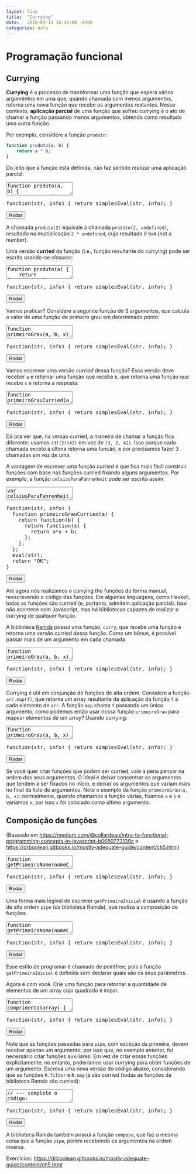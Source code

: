 ```yaml
---
layout: lisp
title:  "Currying"
date:   2016-03-14 16:40:00 -0300
categories: aula
---
```


<script type="text/javascript">
    window.apostila = "currying";
</script>

# Programação funcional

## Currying

**Currying** é o processo de transformar uma função que espera vários argumentos em uma que, quando chamada com menos argumentos, retorna uma nova função que recebe os argumentos restantes. Nesse contexto, **aplicação parcial** de uma função que sofreu currying é o ato de chamar a função passando menos argumentos, obtendo como resultado uma outra função.

Por exemplo, considere a função `produto`:

```javascript
function produto(a, b) {
    return a * b;
}
```

Do jeito que a função está definida, não faz sentido realizar uma aplicação parcial:

<div class="lesson">
<textarea class="code">
function produto(a, b) {
    return a * b;
}
var dobro = produto(2);
alert(dobro);
</textarea>
<div class="output"></div>
<div class="output"></div>
<pre class="verifier">function(str, info) { return simplesEval(str, info); }</pre>
<button class="go">Rodar</button>
</div>

A chamada `produto(2)` equivale à chamada `produto(2, undefined)`, resultado na multiplicação `2 * undefined`, cujo resultado é `NaN` (not a number).

Uma versão **curried** da função (i.e., função resultante do currying) pode ser escrita usando-se *closures*:

<div class="lesson">
<textarea class="code">
function produto(a) {
    return function(b) {
        return a * b;
    };
}
var dobro = produto(2);
alert(dobro(8));
</textarea>
<div class="output"></div>
<div class="output"></div>
<pre class="verifier">function(str, info) { return simplesEval(str, info); }</pre>
<button class="go">Rodar</button>
</div>

Vamos praticar? Considere a seguinte função de 3 argumentos, que calcula o valor de uma função de primeiro grau em determinado ponto:

<div class="lesson">
<textarea class="code">
function primeiroGrau(a, b, x) {
    return a * x + b;
}
// calcula f(42) para f(x) = 3*x + 2
alert(primeiroGrau(3, 2, 42));
</textarea>
<div class="output"></div>
<div class="output"></div>
<pre class="verifier">function(str, info) { return simplesEval(str, info); }</pre>
<button class="go">Rodar</button>
</div>

Vamos escrever uma versão *curried* dessa função? Essa versão deve receber `a` e retornar uma função que recebe `b`, que retorna uma função que recebe `x` e retorna a resposta.

<div class="lesson">
<textarea class="code">
function primeiroGrauCurried(a) {
    return function(b) {
        // --- Escreva aqui seu código
        return ...;
        // ---
    };
}
var resultado = primeiroGrauCurried(3)(2)(42);
alert(resultado);
</textarea>
<div class="output"></div>
<div class="output"></div>
<pre class="verifier">function(str, info) { return simplesEval(str, info); }</pre>
<button class="go">Rodar</button>
</div>

Dá pra ver que, na versao curried, a maneira de chamar a função fica diferente: usamos `(3)(2)(42)` em vez de `(3, 2, 42)`. Isso porque cada chamada exceto a última retorna uma função, e por precisamos fazer 3 chamadas em vez de uma.

A vantagem de escrever uma função *curried* é que fica mais fácil construir funções com base nas funções curried fixando alguns argumentos. Por exemplo, a função `celsiusParaFahrenheit` pode ser escrita assim:

<div class="lesson">
<textarea class="code">
var celsiusParaFahrenheit = primeiroGrauCurried(1.8)(32);
alert(celsiusParaFahrenheit(25));
</textarea>
<div class="output"></div>
<div class="output"></div>
<pre class="verifier">function(str, info) { 
  function primeiroGrauCurried(a) {
    return function(b) {
      return function(x) {
        return a*x + b;
      };
    };
  };
  eval(str);
  return "OK";
}</pre>
<button class="go">Rodar</button>
</div>

Até agora nós realizamos o currying the funções de forma manual, reescrevendo o código das funções. Em algumas linguagens, como Haskell, todas as funções são curried (e, portanto, admitem aplicação parcial). Isso não acontece com Javascript, mas há bibliotecas capazes de realizar o currying de qualquer função.



A biblioteca [Ramda](http://ramdajs.com/) possui uma função, `curry`, que recebe uma função e retorna uma versão curried dessa função. Como um bônus, é possível passar mais de um argumento em cada chamada

<div class="lesson">
<textarea class="code">
function primeiroGrau(a, b, x) {
  return a * x + b;
}
var primeiroGrauCurried = R.curry(primeiroGrau);
var celsiusToFahrenreit = primeiroGrauCurried(1.8)(32);
// forma equivalente:
var celsiusToFahrenreit2 = primeiroGrauCurried(1.8, 32);
// chamada:
alert(celsiusToFahrenreit2(25));
// outro exemplo
alert(primeiroGrauCurried(1.8, 32)(25));
</textarea>
<div class="output"></div>
<div class="output"></div>
<pre class="verifier">function(str, info) { return simplesEval(str, info); }</pre>
<button class="go">Rodar</button>
</div>

Currying é útil em conjunção de funções de alta ordem. Considere a função `arr.map(f)`, que retorna um array resultante da aplicação da função `f` a cada elemento de `arr`. A função `map` chama `f` passando um único argumento; como podemos então usar nossa função `primeiroGrau` para mapear elementos de um array? Usando currying:

<div class="lesson">
<textarea class="code">
function primeiroGrau(a, b, x) {
  return a * x + b;
}
var primeiroGrauCurried = R.curry(primeiroGrau);
var celsius = [10, 15, 20, 25, 30, 35];
var fahrenreit = celsius.map(primeiroGrauCurried(1.8, 32));
alert(fahrenreit);

// outra opção é usar a função `partial`, que faz aplicação
// parcial em qualquer função (mesmo que não tenha sido curried)
fahrenreit = celsius.map(R.partial(primeiroGrau, [1.8, 32]));
alert(fahrenreit);

</textarea>
<div class="output"></div>
<div class="output"></div>
<pre class="verifier">function(str, info) { return simplesEval(str, info); }</pre>
<button class="go">Rodar</button>
</div>

Se você quer criar funções que podem ser curried, vale a pena pensar na ordem dos seus argumentos. O ideal é deixar concentrar os argumentos que tendem a ser fixados no início, e deixar os argumentos que variam mais no final da lista de argumentos. Note o exemplo da função `primeiroGrau(a, b, x)`: normalmente, quando chamamos a função várias, fixamos `a` e `b` e variamos `x`; por isso `x` foi colocado como último argumento.

## Composição de funções

(Baseado em https://medium.com/@collardeau/intro-to-functional-programming-concepts-in-javascript-b0650773139c e https://drboolean.gitbooks.io/mostly-adequate-guide/content/ch5.html)

<div class="lesson">
<textarea class="code">
function getPrimeiroNome(nomeCompleto) { return nomeCompleto.split(" ")[1]; }
function getPrimeiraLetra(string) { return string[0]; }
function getPrimeiraInicial(nome) { return getPrimeiraLetra(getPrimeiroNome(nome)); }
alert(getPrimeiraInicial("Sir Arthur Conan Doyle"));
</textarea>
<div class="output"></div>
<div class="output"></div>
<pre class="verifier">function(str, info) { return simplesEval(str, info); }</pre>
<button class="go">Rodar</button>
</div>

Uma forma mais legível de escrever `getPrimeiraInicial` é usando a função de alta ordem `pipe` (da biblioteca Ramda), que realiza a composição de funções.

<div class="lesson">
<textarea class="code">
function getPrimeiroNome(nomeCompleto) { return nomeCompleto.split(" ")[1]; }
function getPrimeiraLetra(string) { return string[0]; }

var getPrimeiraInicial = R.pipe(getPrimeiroNome, getPrimeiraLetra);
alert(getPrimeiraInicial("Sir Arthur Conan Doyle"));
</textarea>
<div class="output"></div>
<div class="output"></div>
<pre class="verifier">function(str, info) { return simplesEval(str, info); }</pre>
<button class="go">Rodar</button>
</div>

Esse estilo de programar é chamado de pointfree, pois a função `getPrimeiraInicial` é definida sem declarar quais são os seus parâmetros.

Agora é com você. Crie uma função para retornar a quantidade de elementos de um array cujo quadrado é ímpar. 

<div class="lesson">
<textarea class="code">
function comprimento(array) {
  return R.length(array);
}
function filtraImpar(array) {
  return R.filter(x => x % 2 == 1, array);
}
function quadrado(array) {
  return R.map(x => x * x, array);
}
// --- complete o código:
var qtdQuadradosImpares = R.pipe(...);
// ---
alert(qtdQuadradosImpares([2, 3, 5, 8, 13, 21]));
</textarea>
<div class="output"></div>
<div class="output"></div>
<pre class="verifier">function(str, info) { return simplesEval(str, info); }</pre>
<button class="go">Rodar</button>
</div>

Note que as funções passadas para `pipe`, com exceção da primeira, devem receber apenas um argumento; por isso que, no exemplo anterior, foi necessário criar funções auxiliares. Em vez de criar essas funções explicitamente, no entanto, poderíamos usar currying para obter funções de um argumento. Escreva uma nova versão do código abaixo, considerando que as funções `R.filter` e `R.map` já são curried (todas as funções da biblioteca Ramda são curried):

<div class="lesson">
<textarea class="code">
// --- complete o código:
var qtdQuadradosImpares = R.pipe(...);
// ---
alert(qtdQuadradosImpares([2, 3, 5, 8, 13, 21]));
</textarea>
<div class="output"></div>
<div class="output"></div>
<pre class="verifier">function(str, info) { return simplesEval(str, info); }</pre>
<button class="go">Rodar</button>
</div>

A biblioteca Ramda também possui a função `compose`, que faz a mesma coisa que a função `pipe`, porém recebendo os argumentos na ordem inversa.

Exercícios: https://drboolean.gitbooks.io/mostly-adequate-guide/content/ch5.html
